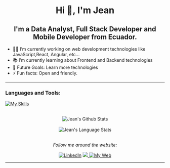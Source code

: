 <h1 align="center">Hi 👋, I'm Jean</h1>
<h2 align="center">I'm a Data Analyst, Full Stack Developer and Mobile Developer from Ecuador.</h2>


- 👨‍💻 I’m currently working on web development technologies like JavaScript,React, Angular, etc...
- 📚 I’m currently learning about Frontend and Backend technologies
- 🎯 Future Goals: Learn more technologies
- ⚡ Fun facts: Open and friendly.

---

<h3 align="left">Languages and Tools:</h3>
 
[![My Skills](https://skillicons.dev/icons?i=js,html,css,wasm)](https://skillicons.dev)

<div align="center">
</br>
<img align="center" src="https://github-readme-stats.vercel.app/api?username=Jeant10&include_all_commits=true&count_private=true&show_icons=true&line_height=20&title_color=D93A7C&icon_color=F7D747&text_color=A9FEF7&bg_color=0,000000,141321" alt="Jean's Github Stats">
</br>
</br>

<img align="center" src="https://github-readme-stats.vercel.app/api/top-langs/?username=Jeant10&theme=tokyonight&langs_count=6&layout=compact" alt="Jean's Language Stats">

</br>
</br>

<i>Follow me around the website:</i><br>

<a href="https://www.linkedin.com/in/Jeant10/" target="_blank"><img src="https://img.shields.io/badge/LinkedIn-%230077B5.svg?&style=flat-square&logo=linkedin&logoColor=white" alt="LinkedIn"></a>
<a href="https://twitter.com/Jeant102" ><img src="https://img.shields.io/twitter/follow/Jeant102.svg?style=social" /> </a>
<a href="https://jeantituana.netlify.app/" target="_blank"><img src="https://img.shields.io/static/v1?label=Web&message=jeantituana.netlify.app&color=f27232" alt="My Web"></a>

</div>


<script src="https://code.iconify.design/iconify-icon/1.0.7/iconify-icon.min.js"></script>

---

